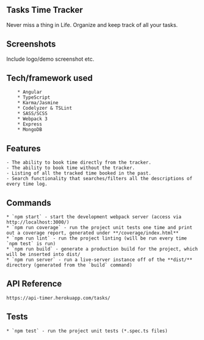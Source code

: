 ## Tasks Time Tracker
Never miss a thing in Life. Organize and keep track of all your tasks.

## Screenshots
Include logo/demo screenshot etc.

## Tech/framework used
		* Angular 
		* TypeScript
		* Karma/Jasmine
		* Codelyzer & TSLint
		* SASS/SCSS
		* Webpack 3
		* Express
		* MongoDB

## Features
	- The ability to book time directly from the tracker.
	- The ability to book time without the tracker.
	- Listing of all the tracked time booked in the past.
	- Search functionality that searches/filters all the descriptions of every time log.

## Commands
	* `npm start` - start the development webpack server (access via http://localhost:3000/)
	* `npm run coverage` - run the project unit tests one time and print out a coverage report, generated under **/coverage/index.html**
	* `npm run lint` - run the project linting (will be run every time `npm test` is run)
	* `npm run build` - generate a production build for the project, which will be inserted into dist/
	* `npm run server` - run a live-server instance off of the **dist/** directory (generated from the `build` command)

## API Reference
	https://api-timer.herokuapp.com/tasks/

## Tests
	* `npm test` - run the project unit tests (*.spec.ts files)
